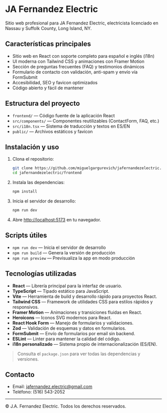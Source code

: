 # JA Fernandez Electric

Sitio web profesional para JA Fernandez Electric, electricista licenciado en Nassau y Suffolk County, Long Island, NY.

## Características principales
- Sitio web en React con soporte completo para español e inglés (i18n)
- UI moderna con Tailwind CSS y animaciones con Framer Motion
- Sección de preguntas frecuentes (FAQ) y testimonios dinámicos
- Formulario de contacto con validación, anti-spam y envío vía FormSubmit
- Accesibilidad, SEO y favicon optimizados
- Código abierto y fácil de mantener

## Estructura del proyecto
- `frontend/` — Código fuente de la aplicación React
- `src/components/` — Componentes reutilizables (ContactForm, FAQ, etc.)
- `src/i18n.tsx` — Sistema de traducción y textos en ES/EN
- `public/` — Archivos estáticos y favicon

## Instalación y uso

1. Clona el repositorio:
   ```sh
   git clone https://github.com/miguelgargurevich/jafernandezelectric.git
   cd jafernandezelectric/frontend
   ```
2. Instala las dependencias:
   ```sh
   npm install
   ```
3. Inicia el servidor de desarrollo:
   ```sh
   npm run dev
   ```
4. Abre [http://localhost:5173](http://localhost:5173) en tu navegador.

## Scripts útiles
- `npm run dev` — Inicia el servidor de desarrollo
- `npm run build` — Genera la versión de producción
- `npm run preview` — Previsualiza la app en modo producción


## Tecnologías utilizadas

- **React** — Librería principal para la interfaz de usuario.
- **TypeScript** — Tipado estático para JavaScript.
- **Vite** — Herramienta de build y desarrollo rápido para proyectos React.
- **Tailwind CSS** — Framework de utilidades CSS para estilos rápidos y responsivos.
- **Framer Motion** — Animaciones y transiciones fluidas en React.
- **Heroicons** — Iconos SVG modernos para React.
- **React Hook Form** — Manejo de formularios y validaciones.
- **Zod** — Validación de esquemas y datos en formularios.
- **FormSubmit** — Envío de formularios por email sin backend.
- **ESLint** — Linter para mantener la calidad del código.
- **i18n personalizado** — Sistema propio de internacionalización (ES/EN).

> Consulta el `package.json` para ver todas las dependencias y versiones.

## Contacto
- Email: jafernandez.electric@gmail.com
- Teléfono: (516) 543-2052

---
© J.A. Fernandez Electric. Todos los derechos reservados.
